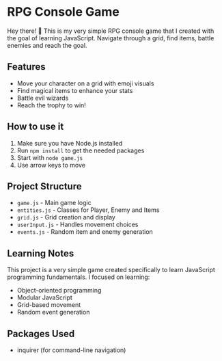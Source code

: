 # RPG Console Game

Hey there! 👋 This is my very simple RPG console game that I created with the goal of learning JavaScript. Navigate through a grid, find items, battle enemies and reach the goal.

## Features

- Move your character on a grid with emoji visuals
- Find magical items to enhance your stats
- Battle evil wizards
- Reach the trophy to win!

## How to use it

1. Make sure you have Node.js installed
2. Run `npm install` to get the needed packages
3. Start with `node game.js`
4. Use arrow keys to move

## Project Structure

- `game.js` - Main game logic
- `entities.js` - Classes for Player, Enemy and Items
- `grid.js` - Grid creation and display
- `userInput.js` - Handles movement choices
- `events.js` - Random item and enemy generation

## Learning Notes

This project is a very simple game created specifically to learn JavaScript programming fundamentals. I focused on learning:

- Object-oriented programming
- Modular JavaScript
- Grid-based movement
- Random event generation

## Packages Used

- inquirer (for command-line navigation)
